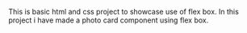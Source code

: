 This is basic html and css project to showcase use of flex box.
In this project i have made a photo card component using flex box.
